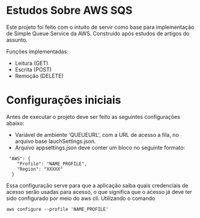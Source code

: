 # Estudos Sobre AWS SQS 

Este projeto foi feito com o intuito de servir como base para implementação de Simple Queue Service da AWS.
Construído após estudos de artigos do assunto. 

Funções implementadas: 
* Leitura (GET)
* Escrita (POST) 
* Remoção (DELETE)


# Configurações iniciais

Antes de executar o projeto deve ser feito as seguintes configurações abaixo: 
* Variável de ambiente 'QUEUEURL', com a URL de acesso a fila, no arquivo base lauchSettings.json. 
* Arquivo appsettings.json deve conter um bloco no seguinte formato: 
```
 "AWS": {
    "Profile": "NAME_PROFILE",
    "Region": "XXXXX"
  }
```
Essa configuração serve para que a aplicação saiba quais credenciais de acesso
serão usadas para acesso, o que significa que o acesso já deve ter sido configurado
por meio do aws cli.
Utilizando o comando 
```
aws configure --profile 'NAME_PROFILE'
```

